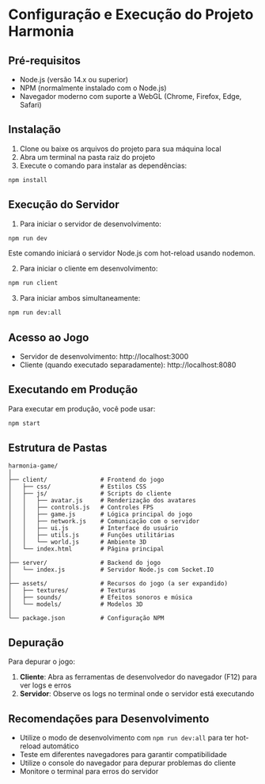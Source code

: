 # Configuração e Execução do Projeto Harmonia

## Pré-requisitos
- Node.js (versão 14.x ou superior)
- NPM (normalmente instalado com o Node.js)
- Navegador moderno com suporte a WebGL (Chrome, Firefox, Edge, Safari)

## Instalação

1. Clone ou baixe os arquivos do projeto para sua máquina local
2. Abra um terminal na pasta raiz do projeto
3. Execute o comando para instalar as dependências:

```bash
npm install
```

## Execução do Servidor

1. Para iniciar o servidor de desenvolvimento:

```bash
npm run dev
```

Este comando iniciará o servidor Node.js com hot-reload usando nodemon.

2. Para iniciar o cliente em desenvolvimento:

```bash
npm run client
```

3. Para iniciar ambos simultaneamente:

```bash
npm run dev:all
```

## Acesso ao Jogo

- Servidor de desenvolvimento: http://localhost:3000
- Cliente (quando executado separadamente): http://localhost:8080

## Executando em Produção

Para executar em produção, você pode usar:

```bash
npm start
```

## Estrutura de Pastas

```
harmonia-game/
│
├── client/               # Frontend do jogo
│   ├── css/              # Estilos CSS
│   ├── js/               # Scripts do cliente
│   │   ├── avatar.js     # Renderização dos avatares
│   │   ├── controls.js   # Controles FPS
│   │   ├── game.js       # Lógica principal do jogo
│   │   ├── network.js    # Comunicação com o servidor
│   │   ├── ui.js         # Interface do usuário
│   │   ├── utils.js      # Funções utilitárias
│   │   └── world.js      # Ambiente 3D
│   └── index.html        # Página principal
│
├── server/               # Backend do jogo
│   └── index.js          # Servidor Node.js com Socket.IO
│
├── assets/               # Recursos do jogo (a ser expandido)
│   ├── textures/         # Texturas
│   ├── sounds/           # Efeitos sonoros e música
│   └── models/           # Modelos 3D
│
└── package.json          # Configuração NPM
```

## Depuração

Para depurar o jogo:

1. **Cliente**: Abra as ferramentas de desenvolvedor do navegador (F12) para ver logs e erros
2. **Servidor**: Observe os logs no terminal onde o servidor está executando

## Recomendações para Desenvolvimento

- Utilize o modo de desenvolvimento com `npm run dev:all` para ter hot-reload automático
- Teste em diferentes navegadores para garantir compatibilidade
- Utilize o console do navegador para depurar problemas do cliente
- Monitore o terminal para erros do servidor
